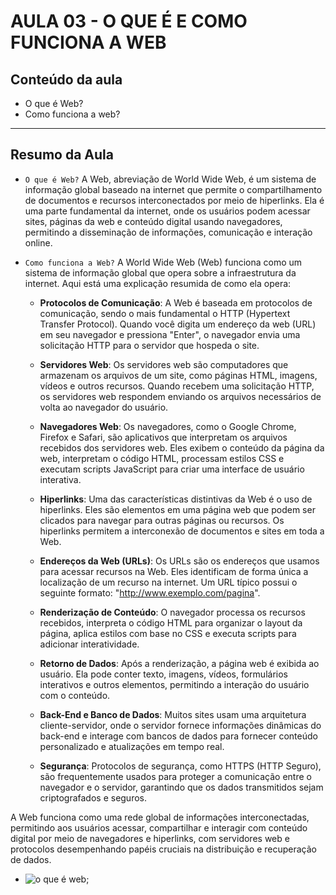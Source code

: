 # AULA 03 - O QUE É E COMO FUNCIONA A WEB

## Conteúdo da aula

- O que é Web?
- Como funciona a web?

---

## Resumo da Aula

- `O que é Web?` A Web, abreviação de World Wide Web, é um sistema de informação global baseado na internet que permite o compartilhamento de documentos e recursos interconectados por meio de hiperlinks. Ela é uma parte fundamental da internet, onde os usuários podem acessar sites, páginas da web e conteúdo digital usando navegadores, permitindo a disseminação de informações, comunicação e interação online.

- `Como funciona a Web?` A World Wide Web (Web) funciona como um sistema de informação global que opera sobre a infraestrutura da internet. Aqui está uma explicação resumida de como ela opera:

  - **Protocolos de Comunicação**: A Web é baseada em protocolos de comunicação, sendo o mais fundamental o HTTP (Hypertext Transfer Protocol). Quando você digita um endereço da web (URL) em seu navegador e pressiona "Enter", o navegador envia uma solicitação HTTP para o servidor que hospeda o site.

  - **Servidores Web**: Os servidores web são computadores que armazenam os arquivos de um site, como páginas HTML, imagens, vídeos e outros recursos. Quando recebem uma solicitação HTTP, os servidores web respondem enviando os arquivos necessários de volta ao navegador do usuário.

  - **Navegadores Web**: Os navegadores, como o Google Chrome, Firefox e Safari, são aplicativos que interpretam os arquivos recebidos dos servidores web. Eles exibem o conteúdo da página da web, interpretam o código HTML, processam estilos CSS e executam scripts JavaScript para criar uma interface de usuário interativa.

  - **Hiperlinks**: Uma das características distintivas da Web é o uso de hiperlinks. Eles são elementos em uma página web que podem ser clicados para navegar para outras páginas ou recursos. Os hiperlinks permitem a interconexão de documentos e sites em toda a Web.

  - **Endereços da Web (URLs)**: Os URLs são os endereços que usamos para acessar recursos na Web. Eles identificam de forma única a localização de um recurso na internet. Um URL típico possui o seguinte formato: "http://www.exemplo.com/pagina".

  - **Renderização de Conteúdo**: O navegador processa os recursos recebidos, interpreta o código HTML para organizar o layout da página, aplica estilos com base no CSS e executa scripts para adicionar interatividade.

  - **Retorno de Dados**: Após a renderização, a página web é exibida ao usuário. Ela pode conter texto, imagens, vídeos, formulários interativos e outros elementos, permitindo a interação do usuário com o conteúdo.

  - **Back-End e Banco de Dados**: Muitos sites usam uma arquitetura cliente-servidor, onde o servidor fornece informações dinâmicas do back-end e interage com bancos de dados para fornecer conteúdo personalizado e atualizações em tempo real.

  - **Segurança**: Protocolos de segurança, como HTTPS (HTTP Seguro), são frequentemente usados para proteger a comunicação entre o navegador e o servidor, garantindo que os dados transmitidos sejam criptografados e seguros.

A Web funciona como uma rede global de informações interconectadas, permitindo aos usuários acessar, compartilhar e interagir com conteúdo digital por meio de navegadores e hiperlinks, com servidores web e protocolos desempenhando papéis cruciais na distribuição e recuperação de dados.

- ![o que é web](../../.github/mod01/img_au03.png);
